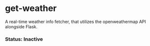 # get-weather
A real-time weather info fetcher, that utilizes the openweathermap API alongside Flask.

### Status: Inactive
